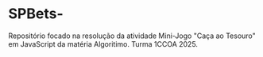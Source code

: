 # SPBets-
Repositório focado na resolução da atividade Mini-Jogo "Caça ao Tesouro" em JavaScript da matéria Algoritimo. Turma 1CCOA 2025.
